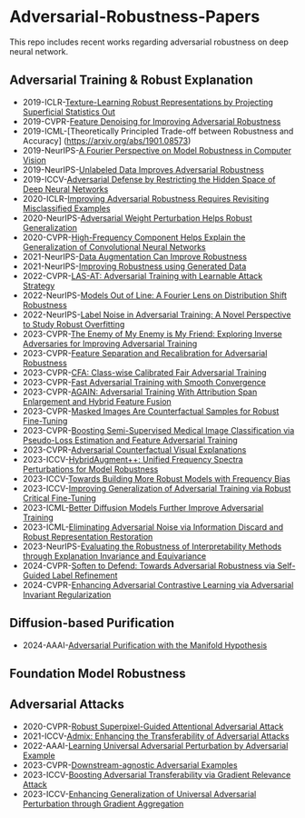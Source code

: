 # Adversarial-Robustness-Papers

This repo includes recent works regarding adversarial robustness on deep neural network.

## Adversarial Training & Robust Explanation

- 2019-ICLR-[Texture-Learning Robust Representations by Projecting Superficial Statistics Out](http://arxiv.org/abs/1903.06256)
- 2019-CVPR-[Feature Denoising for Improving Adversarial Robustness](https://openaccess.thecvf.com/content_CVPR_2019/html/Xie_Feature_Denoising_for_Improving_Adversarial_Robustness_CVPR_2019_paper.html)
- 2019-ICML-[Theoretically Principled Trade-off between Robustness and Accuracy] (https://arxiv.org/abs/1901.08573)
- 2019-NeurIPS-[A Fourier Perspective on Model Robustness in Computer Vision](https://arxiv.org/abs/1906.08988)
- 2019-NeurIPS-[Unlabeled Data Improves Adversarial Robustness](https://proceedings.neurips.cc/paper_files/paper/2019/hash/32e0bd1497aa43e02a42f47d9d6515ad-Abstract.html)
- 2019-ICCV-[Adversarial Defense by Restricting the Hidden Space of Deep Neural Networks](https://arxiv.org/abs/1904.00887)
- 2020-ICLR-[Improving Adversarial Robustness Requires Revisiting Misclassified Examples](https://openreview.net/forum?id=rklOg6EFwS)
- 2020-NeurIPS-[Adversarial Weight Perturbation Helps
  Robust Generalization](https://arxiv.org/abs/2004.05884)
- 2020-CVPR-[High-Frequency Component Helps Explain the Generalization of Convolutional Neural Networks](https://openaccess.thecvf.com/content_CVPR_2020/html/Wang_High-Frequency_Component_Helps_Explain_the_Generalization_of_Convolutional_Neural_Networks_CVPR_2020_paper.html)
- 2021-NeurIPS-[Data Augmentation Can Improve Robustness](https://proceedings.neurips.cc/paper/2021/hash/fb4c48608ce8825b558ccf07169a3421-Abstract.html)
- 2021-NeurIPS-[Improving Robustness using Generated Data](http://arxiv.org/abs/2110.09468)
- 2022-CVPR-[LAS-AT: Adversarial Training with Learnable Attack Strategy](https://arxiv.org/abs/2203.06616)
- 2022-NeurIPS-[Models Out of Line: A Fourier Lens on Distribution Shift Robustness](https://proceedings.neurips.cc/paper_files/paper/2022/hash/48736dba3b8d933fabbfdb4f22a7be71-Abstract-Conference.html)
- 2022-NeurIPS-[Label Noise in Adversarial Training: A Novel Perspective to Study Robust Overfitting](https://openreview.net/forum?id=9_O9mTLYJQp)
- 2023-CVPR-[The Enemy of My Enemy is My Friend: Exploring Inverse Adversaries for Improving Adversarial Training](https://arxiv.org/abs/2211.00525)
- 2023-CVPR-[Feature Separation and Recalibration for Adversarial Robustness](https://arxiv.org/abs/2303.13846)
- 2023-CVPR-[CFA: Class-wise Calibrated Fair Adversarial Training](https://arxiv.org/abs/2303.14460)
- 2023-CVPR-[Fast Adversarial Training with Smooth Convergence](https://openaccess.thecvf.com/content/ICCV2023/html/Zhao_Fast_Adversarial_Training_with_Smooth_Convergence_ICCV_2023_paper.html)
- 2023-CVPR-[AGAIN: Adversarial Training With Attribution Span Enlargement and Hybrid Feature Fusion](https://openaccess.thecvf.com/content/CVPR2023/html/Yin_AGAIN_Adversarial_Training_With_Attribution_Span_Enlargement_and_Hybrid_Feature_CVPR_2023_paper.html)
- 2023-CVPR-[Masked Images Are Counterfactual Samples for Robust Fine-Tuning](https://openaccess.thecvf.com/content/CVPR2023/html/Xiao_Masked_Images_Are_Counterfactual_Samples_for_Robust_Fine-Tuning_CVPR_2023_paper.html)
- 2023-CVPR-[Boosting Semi-Supervised Medical Image Classification via Pseudo-Loss Estimation and Feature Adversarial Training](https://openaccess.thecvf.com/content/CVPR2023/html/Zeng_PEFAT_Boosting_Semi-Supervised_Medical_Image_Classification_via_Pseudo-Loss_Estimation_and_CVPR_2023_paper.html)
- 2023-CVPR-[Adversarial Counterfactual Visual Explanations](https://openaccess.thecvf.com/content/CVPR2023/html/Jeanneret_Adversarial_Counterfactual_Visual_Explanations_CVPR_2023_paper.html)
- 2023-ICCV-[HybridAugment++: Unified Frequency Spectra Perturbations for Model Robustness](https://openaccess.thecvf.com/content/ICCV2023/html/Yucel_HybridAugment_Unified_Frequency_Spectra_Perturbations_for_Model_Robustness_ICCV_2023_paper.html)
- 2023-ICCV-[Towards Building More Robust Models with Frequency Bias](https://arxiv.org/abs/2307.09763)
- 2023-ICCV-[Improving Generalization of Adversarial Training via Robust Critical Fine-Tuning](http://arxiv.org/abs/2308.02533)
- 2023-ICML-[Better Diffusion Models Further Improve Adversarial Training](https://arxiv.org/abs/2302.04638)
- 2023-ICML-[Eliminating Adversarial Noise via Information Discard and Robust Representation Restoration](https://proceedings.mlr.press/v202/zhou23b/zhou23b.pdf)
- 2023-NeurIPS-[Evaluating the Robustness of Interpretability Methods through Explanation Invariance and Equivariance](https://proceedings.neurips.cc/paper_files/paper/2023/hash/e1f418450107c4a0ddc16d008d131573-Abstract-Conference.html)
- 2024-CVPR-[Soften to Defend: Towards Adversarial Robustness via Self-Guided Label Refinement](https://arxiv.org/abs/2403.09101)
- 2024-CVPR-[Enhancing Adversarial Contrastive Learning via Adversarial Invariant Regularization](https://arxiv.org/abs/2305.00374)

## Diffusion-based Purification

- 2024-AAAI-[Adversarial Purification with the Manifold Hypothesis](https://ojs.aaai.org/index.php/AAAI/article/view/29574)

## Foundation Model Robustness

## Adversarial Attacks

- 2020-CVPR-[Robust Superpixel-Guided Attentional Adversarial Attack](https://ieeexplore.ieee.org/abstract/document/9157746)
- 2021-ICCV-[Admix: Enhancing the Transferability of Adversarial Attacks](https://openaccess.thecvf.com/content/ICCV2021/html/Wang_Admix_Enhancing_the_Transferability_of_Adversarial_Attacks_ICCV_2021_paper.html)
- 2022-AAAI-[Learning Universal Adversarial Perturbation by Adversarial Example](https://ojs.aaai.org/index.php/AAAI/article/view/20023)
- 2023-CVPR-[Downstream-agnostic Adversarial Examples](https://openaccess.thecvf.com/content/ICCV2023/html/Zhou_Downstream-agnostic_Adversarial_Examples_ICCV_2023_paper.html)
- 2023-ICCV-[Boosting Adversarial Transferability via Gradient Relevance Attack](https://openaccess.thecvf.com/content/ICCV2023/html/Zhu_Boosting_Adversarial_Transferability_via_Gradient_Relevance_Attack_ICCV_2023_paper.html)
- 2023-ICCV-[Enhancing Generalization of Universal Adversarial Perturbation through Gradient Aggregation](https://openaccess.thecvf.com/content/ICCV2023/html/Liu_Enhancing_Generalization_of_Universal_Adversarial_Perturbation_through_Gradient_Aggregation_ICCV_2023_paper.html)
